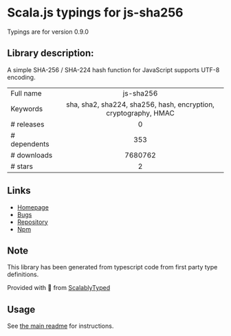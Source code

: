 
# Scala.js typings for js-sha256

Typings are for version 0.9.0

## Library description:
A simple SHA-256 / SHA-224 hash function for JavaScript supports UTF-8 encoding.

|                    |                 |
| ------------------ | :-------------: |
| Full name          | js-sha256 |
| Keywords           | sha, sha2, sha224, sha256, hash, encryption, cryptography, HMAC |
| # releases         | 0 |
| # dependents       | 353 |
| # downloads        | 7680762 |
| # stars            | 2 |

## Links
- [Homepage](https://github.com/emn178/js-sha256)
- [Bugs](https://github.com/emn178/js-sha256/issues)
- [Repository](https://github.com/emn178/js-sha256)
- [Npm](https://www.npmjs.com/package/js-sha256)
    


## Note
This library has been generated from typescript code from first party type definitions.

Provided with :purple_heart: from [ScalablyTyped](https://github.com/oyvindberg/ScalablyTyped)

## Usage
See [the main readme](../../readme.md) for instructions.


